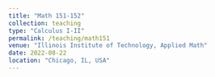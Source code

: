 ```yaml
---
title: "Math 151-152"
collection: teaching
type: "Calculus I-II"
permalink: /teaching/math151
venue: "Illinois Institute of Technology, Applied Math"
date: 2022-08-22
location: "Chicago, IL, USA"
---
```


<!-- This is a description of a teaching experience. You can use markdown like any other post.

Heading 1
======

Heading 2
======

Heading 3
====== -->
